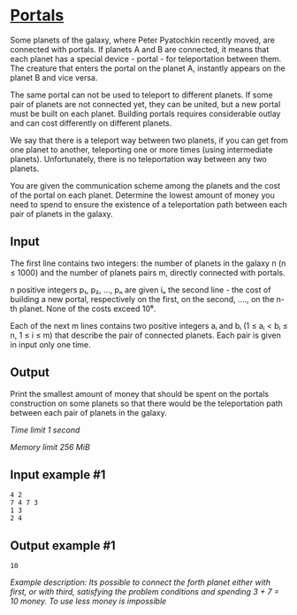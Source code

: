 # [Portals](https://www.e-olymp.com/en/problems/7034)

Some planets of the galaxy, where Peter Pyatochkin recently moved, are connected with portals. If planets A and B are connected, it means that each planet has a special device - portal - for teleportation between them. The creature that enters the portal on the planet A, instantly appears on the planet B and vice versa.

The same portal can not be used to teleport to different planets. If some pair of planets are not connected yet, they can be united, but a new portal must be built on each planet. Building portals requires considerable outlay and can cost differently on different planets.

We say that there is a teleport way between two planets, if you can get from one planet to another, teleporting one or more times (using intermediate planets). Unfortunately, there is no teleportation way between any two planets.

You are given the communication scheme among the planets and the cost of the portal on each planet. Determine the lowest amount of money you need to spend to ensure the existence of a teleportation path between each pair of planets in the galaxy.

## Input

The first line contains two integers: the number of planets in the galaxy n (n ≤ 1000) and the number of planets pairs m, directly connected with portals.

n positive integers p₁, p₂, …, pₙ are given iₙ the second line - the cost of building a new portal, respectively on the first, on the second, ...., on the n-th planet. None of the costs exceed 10⁶.

Each of the next m lines contains two positive integers aᵢ and bᵢ (1 ≤ aᵢ < bᵢ ≤ n, 1 ≤ i ≤ m) that describe the pair of connected planets. Each pair is given in input only one time.

## Output

Print the smallest amount of money that should be spent on the portals construction on some planets so that there would be the teleportation path between each pair of planets in the galaxy.


_Time limit 1 second_

_Memory limit 256 MiB_

## Input example #1
```
4 2
7 4 7 3
1 3
2 4
```

## Output example #1
```
10
```

_Example description: Its possible to connect the forth planet either with first, or with third, satisfying the problem conditions and spending 3 + 7 = 10 money. To use less money is impossible_

